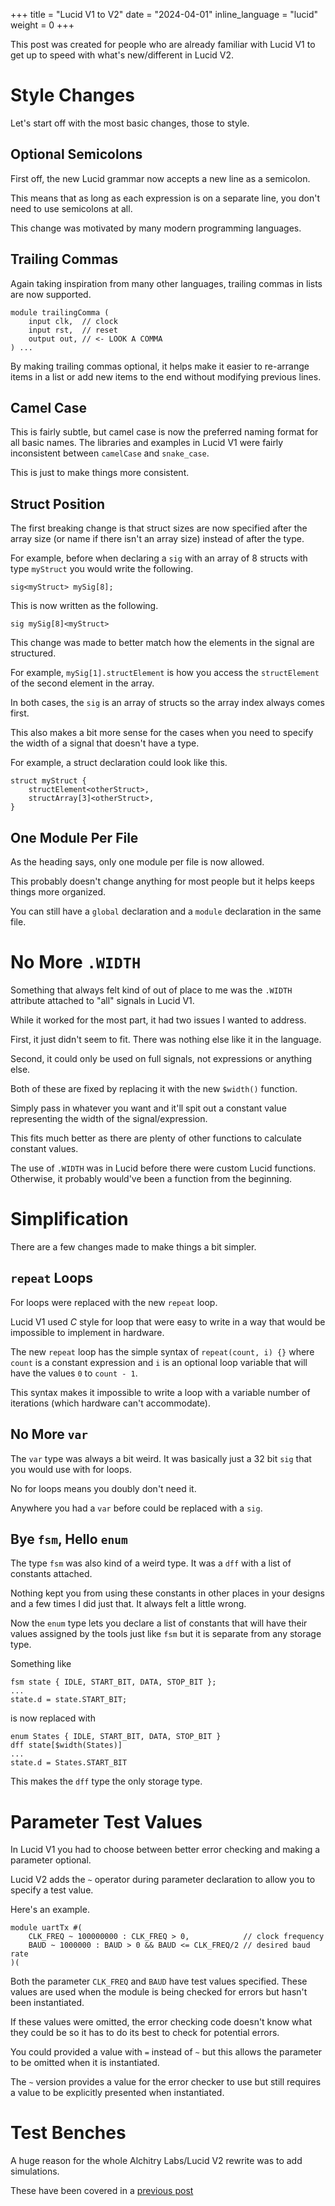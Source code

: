 +++
title = "Lucid V1 to V2"
date = "2024-04-01"
inline_language = "lucid"
weight = 0
+++

This post was created for people who are already familiar with Lucid V1 to get up to speed with what's new/different in Lucid V2.

# Style Changes

Let's start off with the most basic changes, those to style.
## Optional Semicolons

First off, the new Lucid grammar now accepts a new line as a semicolon.

This means that as long as each expression is on a separate line, you don't need to use semicolons at all.

This change was motivated by many modern programming languages.
## Trailing Commas

Again taking inspiration from many other languages, trailing commas in lists are now supported.

```lucid
module trailingComma (
    input clk,  // clock
    input rst,  // reset
    output out, // <- LOOK A COMMA
) ...
```

By making trailing commas optional, it helps make it easier to re-arrange items in a list or add new items to the end without modifying previous lines.

## Camel Case

This is fairly subtle, but camel case is now the preferred naming format for all basic names. The libraries and examples in Lucid V1 were fairly inconsistent between `camelCase` and `snake_case`.

This is just to make things more consistent.

## Struct Position

The first breaking change is that struct sizes are now specified after the array size (or name if there isn't an array size) instead of after the type.

For example, before when declaring a `sig` with an array of 8 structs with type `myStruct` you would write the following.

```lucid
sig<myStruct> mySig[8];
```

This is now written as the following.

```lucid
sig mySig[8]<myStruct>
```

This change was made to better match how the elements in the signal are structured.

For example, `mySig[1].structElement` is how you access the `structElement` of the second element in the array.

In both cases, the `sig` is an array of structs so the array index always comes first. 

This also makes a bit more sense for the cases when you need to specify the width of a signal that doesn't have a type.

For example, a struct declaration could look like this.

```lucid
struct myStruct {
    structElement<otherStruct>,
    structArray[3]<otherStruct>,
}
```

## One Module Per File

As the heading says, only one module per file is now allowed.

This probably doesn't change anything for most people but it helps keeps things more organized.

You can still have a `global` declaration and a `module` declaration in the same file.

# No More `.WIDTH`

Something that always felt kind of out of place to me was the `.WIDTH` attribute attached to "all" signals in Lucid V1.

While it worked for the most part, it had two issues I wanted to address. 

First, it just didn't seem to fit. There was nothing else like it in the language.

Second, it could only be used on full signals, not expressions or anything else.

Both of these are fixed by replacing it with the new `$width()` function.

Simply pass in whatever you want and it'll spit out a constant value representing the width of the signal/expression.

This fits much better as there are plenty of other functions to calculate constant values.

The use of `.WIDTH` was in Lucid before there were custom Lucid functions. Otherwise, it probably would've been a function from the beginning.

# Simplification

There are a few changes made to make things a bit simpler.

## `repeat` Loops

For loops were replaced with the new `repeat` loop.

Lucid V1 used _C_ style for loop that were easy to write in a way that would be impossible to implement in hardware.

The new `repeat` loop has the simple syntax of `repeat(count, i) {}` where `count` is a constant expression and `i` is an optional loop variable that will have the values `0` to `count - 1`.

This syntax makes it impossible to write a loop with a variable number of iterations (which hardware can't accommodate). 

## No More `var`

The `var` type was always a bit weird. It was basically just a 32 bit `sig` that you would use with for loops. 

No for loops means you doubly don't need it.

Anywhere you had a `var` before could be replaced with a `sig`.

## Bye `fsm`, Hello `enum`

The type `fsm` was also kind of a weird type. It was a `dff` with a list of constants attached.

Nothing kept you from using these constants in other places in your designs and a few times I did just that. It always felt a little wrong.

Now the `enum` type lets you declare a list of constants that will have their values assigned by the tools just like `fsm` but it is separate from any storage type.

Something like 

```lucid
fsm state { IDLE, START_BIT, DATA, STOP_BIT };
...
state.d = state.START_BIT;
```

is now replaced with

```lucid
enum States { IDLE, START_BIT, DATA, STOP_BIT }
dff state[$width(States)]
...
state.d = States.START_BIT
```

This makes the `dff` type the only storage type.

# Parameter Test Values

In Lucid V1 you had to choose between better error checking and making a parameter optional.

Lucid V2 adds the `~` operator during parameter declaration to allow you to specify a test value.

Here's an example.

```lucid
module uartTx #(
    CLK_FREQ ~ 100000000 : CLK_FREQ > 0,            // clock frequency
    BAUD ~ 1000000 : BAUD > 0 && BAUD <= CLK_FREQ/2 // desired baud rate
)(
```

Both the parameter `CLK_FREQ` and `BAUD` have test values specified. These values are used when the module is being checked for errors but hasn't been instantiated.

If these values were omitted, the error checking code doesn't know what they could be so it has to do its best to check for potential errors.

You could provided a value with `=` instead of `~` but this allows the parameter to be omitted when it is instantiated.

The `~` version provides a value for the error checker to use but still requires a value to be explicitly presented when instantiated.

# Test Benches

A huge reason for the whole Alchitry Labs/Lucid V2 rewrite was to add simulations.

These have been covered in a [previous post](@/news/lucid-v2-update-2.md)